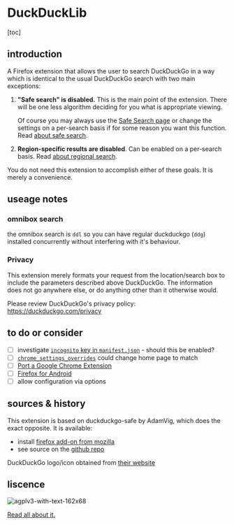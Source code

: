 # DuckDuckLib

[toc]

## introduction

A Firefox extension that allows the user to search DuckDuckGo in a way which is identical to the usual DuckDuckGo search with two main exceptions:

1. **"Safe search" is disabled.** This is the main point of the extension. There will be one less algorithm deciding for you what is appropriate viewing. 

   Of course you may always use the [Safe Search page](https://safe.duckduckgo.com/) or change the settings on a per-search basis if for some reason you want this function. Read [about safe search](https://help.duckduckgo.com/duckduckgo-help-pages/features/safe-search/).

2. **Region-specific results are disabled**. Can be enabled on a per-search basis. Read [about regional search](https://help.duckduckgo.com/duckduckgo-help-pages/settings/regions/).

You do not need this extension to accomplish either of these goals. It is merely a convenience. 

## useage notes

### <!--Icon-->

<!--The **icon** used in the search bar is *slightly* different, so they it may be visually distinguished from the original.--> 

<!--Original DuckDuckGo icon-->

<!--![original DuckDuckGo](icons/icon-16.png)-->

<!--DuckDuckLib icon-->

<!--![dax-logo-lib-16](/Volumes/Five-Counter/CouldBeThis/duckducklib/icons/ddl-icon-16.png)-->

### omnibox search

the omnibox search is `ddl` so you can have regular duckduckgo (`ddg`) installed concurrently without interfering with it's behaviour. 

### Privacy

This extension merely formats your request from the location/search box to include the parameters described above DuckDuckGo. The information does not go anywhere else, or do anything other than it otherwise would. 

Please review DuckDuckGo's privacy policy: https://duckduckgo.com/privacy

## to do or consider

- [ ] investigate [`incognito` key in `manifest.json`](https://developer.mozilla.org/en-US/docs/Mozilla/Add-ons/WebExtensions/manifest.json/incognito) - should this be enabled?
- [ ] [`chrome_settings_overrides`](https://developer.mozilla.org/en-US/docs/Mozilla/Add-ons/WebExtensions/manifest.json/chrome_settings_overrides) could change home page to match 
- [ ] [Port a Google Chrome Extension](https://extensionworkshop.com/documentation/develop/porting-a-google-chrome-extension/)
- [ ] [Firefox for Android](https://www.mozilla.org/firefox/mobile/)
- [ ] allow configuration via options

## sources & history

This extension is based on duckduckgo-safe by AdamVig, which does the exact opposite. It is available:

* install [firefox add-on from mozilla](https://addons.mozilla.org/en-US/firefox/addon/duckduckgo-safe/)
* see source on the [github repo](https://github.com/AdamVig/duckduckgo-safe)


DuckDuckGo logo/icon obtained from [their website](https://duckduckgo.com/assets/common/dax-logo.svg)

## liscence


![agplv3-with-text-162x68](/Volumes/Five-Counter/CouldBeThis/duckducklib/images/agplv3-with-text-162x68.png)

[Read all about it.](https://www.gnu.org/licenses/agpl-3.0.en.html)


